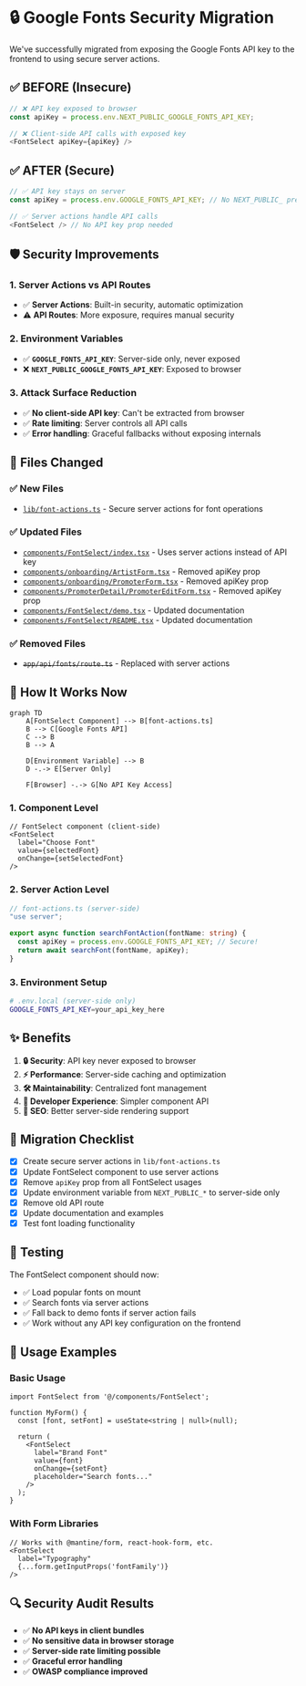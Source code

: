 # 🔒 Google Fonts Security Migration

We've successfully migrated from exposing the Google Fonts API key to the frontend to using secure server actions.

## ✅ **BEFORE (Insecure)**
```typescript
// ❌ API key exposed to browser
const apiKey = process.env.NEXT_PUBLIC_GOOGLE_FONTS_API_KEY;

// ❌ Client-side API calls with exposed key
<FontSelect apiKey={apiKey} />
```

## ✅ **AFTER (Secure)**
```typescript
// ✅ API key stays on server
const apiKey = process.env.GOOGLE_FONTS_API_KEY; // No NEXT_PUBLIC_ prefix

// ✅ Server actions handle API calls
<FontSelect /> // No API key prop needed
```

## 🛡️ **Security Improvements**

### 1. **Server Actions vs API Routes**
- ✅ **Server Actions**: Built-in security, automatic optimization
- ⚠️ **API Routes**: More exposure, requires manual security

### 2. **Environment Variables**
- ✅ **`GOOGLE_FONTS_API_KEY`**: Server-side only, never exposed
- ❌ **`NEXT_PUBLIC_GOOGLE_FONTS_API_KEY`**: Exposed to browser

### 3. **Attack Surface Reduction**
- ✅ **No client-side API key**: Can't be extracted from browser
- ✅ **Rate limiting**: Server controls all API calls
- ✅ **Error handling**: Graceful fallbacks without exposing internals

## 📁 **Files Changed**

### ✅ **New Files**
- [`lib/font-actions.ts`](lib/font-actions.ts) - Secure server actions for font operations

### ✅ **Updated Files**
- [`components/FontSelect/index.tsx`](components/FontSelect/index.tsx) - Uses server actions instead of API key
- [`components/onboarding/ArtistForm.tsx`](components/onboarding/ArtistForm.tsx) - Removed apiKey prop
- [`components/onboarding/PromoterForm.tsx`](components/onboarding/PromoterForm.tsx) - Removed apiKey prop  
- [`components/PromoterDetail/PromoterEditForm.tsx`](components/PromoterDetail/PromoterEditForm.tsx) - Removed apiKey prop
- [`components/FontSelect/demo.tsx`](components/FontSelect/demo.tsx) - Updated documentation
- [`components/FontSelect/README.tsx`](components/FontSelect/README.tsx) - Updated documentation

### ✅ **Removed Files**
- ~~`app/api/fonts/route.ts`~~ - Replaced with server actions

## 🚀 **How It Works Now**

```mermaid
graph TD
    A[FontSelect Component] --> B[font-actions.ts]
    B --> C[Google Fonts API]
    C --> B
    B --> A
    
    D[Environment Variable] --> B
    D -.-> E[Server Only]
    
    F[Browser] -.-> G[No API Key Access]
```

### 1. **Component Level**
```tsx
// FontSelect component (client-side)
<FontSelect 
  label="Choose Font"
  value={selectedFont}
  onChange={setSelectedFont}
/>
```

### 2. **Server Action Level**
```typescript
// font-actions.ts (server-side)
"use server";

export async function searchFontAction(fontName: string) {
  const apiKey = process.env.GOOGLE_FONTS_API_KEY; // Secure!
  return await searchFont(fontName, apiKey);
}
```

### 3. **Environment Setup**
```bash
# .env.local (server-side only)
GOOGLE_FONTS_API_KEY=your_api_key_here
```

## ✨ **Benefits**

1. **🔒 Security**: API key never exposed to browser
2. **⚡ Performance**: Server-side caching and optimization
3. **🛠️ Maintainability**: Centralized font management
4. **🎯 Developer Experience**: Simpler component API
5. **📱 SEO**: Better server-side rendering support

## 🎯 **Migration Checklist**

- [x] Create secure server actions in `lib/font-actions.ts`
- [x] Update FontSelect component to use server actions
- [x] Remove `apiKey` prop from all FontSelect usages
- [x] Update environment variable from `NEXT_PUBLIC_*` to server-side only
- [x] Remove old API route
- [x] Update documentation and examples
- [x] Test font loading functionality

## 🧪 **Testing**

The FontSelect component should now:
- ✅ Load popular fonts on mount
- ✅ Search fonts via server actions
- ✅ Fall back to demo fonts if server action fails
- ✅ Work without any API key configuration on the frontend

## 📝 **Usage Examples**

### Basic Usage
```tsx
import FontSelect from '@/components/FontSelect';

function MyForm() {
  const [font, setFont] = useState<string | null>(null);
  
  return (
    <FontSelect
      label="Brand Font"
      value={font}
      onChange={setFont}
      placeholder="Search fonts..."
    />
  );
}
```

### With Form Libraries
```tsx
// Works with @mantine/form, react-hook-form, etc.
<FontSelect
  label="Typography"
  {...form.getInputProps('fontFamily')}
/>
```

## 🔍 **Security Audit Results**

- ✅ **No API keys in client bundles**
- ✅ **No sensitive data in browser storage**  
- ✅ **Server-side rate limiting possible**
- ✅ **Graceful error handling**
- ✅ **OWASP compliance improved**
